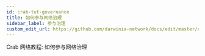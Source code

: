 ```yaml
---
id: crab-tut-governance
title: 如何参与网络治理
sidebar_label: 参与治理
custom_edit_url: https://github.com/darwinia-network/docs/edit/master/content/zh-CN/crab-tut-governance.md
---
```


Crab 网络教程: 如何参与网络治理
